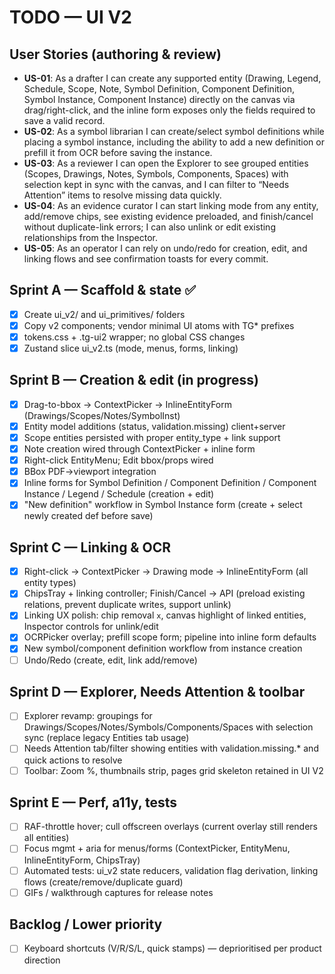 # TODO — UI V2

## User Stories (authoring & review)
- **US-01**: As a drafter I can create any supported entity (Drawing, Legend, Schedule, Scope, Note, Symbol Definition, Component Definition, Symbol Instance, Component Instance) directly on the canvas via drag/right-click, and the inline form exposes only the fields required to save a valid record.
- **US-02**: As a symbol librarian I can create/select symbol definitions while placing a symbol instance, including the ability to add a new definition or prefill it from OCR before saving the instance.
- **US-03**: As a reviewer I can open the Explorer to see grouped entities (Scopes, Drawings, Notes, Symbols, Components, Spaces) with selection kept in sync with the canvas, and I can filter to “Needs Attention” items to resolve missing data quickly.
- **US-04**: As an evidence curator I can start linking mode from any entity, add/remove chips, see existing evidence preloaded, and finish/cancel without duplicate-link errors; I can also unlink or edit existing relationships from the Inspector.
- **US-05**: As an operator I can rely on undo/redo for creation, edit, and linking flows and see confirmation toasts for every commit.

## Sprint A — Scaffold & state ✅
- [x] Create ui_v2/ and ui_primitives/ folders
- [x] Copy v2 components; vendor minimal UI atoms with TG* prefixes
- [x] tokens.css + .tg-ui2 wrapper; no global CSS changes
- [x] Zustand slice ui_v2.ts (mode, menus, forms, linking)

## Sprint B — Creation & edit (in progress)
- [x] Drag-to-bbox → ContextPicker → InlineEntityForm (Drawings/Scopes/Notes/SymbolInst)
- [x] Entity model additions (status, validation.missing) client+server
- [x] Scope entities persisted with proper entity_type + link support
- [x] Note creation wired through ContextPicker + inline form
- [x] Right-click EntityMenu; Edit bbox/props wired
- [x] BBox PDF→viewport integration
- [x] Inline forms for Symbol Definition / Component Definition / Component Instance / Legend / Schedule (creation + edit)
- [x] "New definition" workflow in Symbol Instance form (create + select newly created def before save)

## Sprint C — Linking & OCR
- [x] Right-click → ContextPicker → Drawing mode → InlineEntityForm (all entity types)
- [x] ChipsTray + linking controller; Finish/Cancel → API (preload existing relations, prevent duplicate writes, support unlink)
- [x] Linking UX polish: chip removal `x`, canvas highlight of linked entities, Inspector controls for unlink/edit
- [x] OCRPicker overlay; prefill scope form; pipeline into inline form defaults
- [x] New symbol/component definition workflow from instance creation
- [ ] Undo/Redo (create, edit, link add/remove)

## Sprint D — Explorer, Needs Attention & toolbar
- [ ] Explorer revamp: groupings for Drawings/Scopes/Notes/Symbols/Components/Spaces with selection sync (replace legacy Entities tab usage)
- [ ] Needs Attention tab/filter showing entities with validation.missing.* and quick actions to resolve
- [ ] Toolbar: Zoom %, thumbnails strip, pages grid skeleton retained in UI V2

## Sprint E — Perf, a11y, tests
- [ ] RAF-throttle hover; cull offscreen overlays (current overlay still renders all entities)
- [ ] Focus mgmt + aria for menus/forms (ContextPicker, EntityMenu, InlineEntityForm, ChipsTray)
- [ ] Automated tests: ui_v2 state reducers, validation flag derivation, linking flows (create/remove/duplicate guard)
- [ ] GIFs / walkthrough captures for release notes

## Backlog / Lower priority
- [ ] Keyboard shortcuts (V/R/S/L, quick stamps) — deprioritised per product direction
